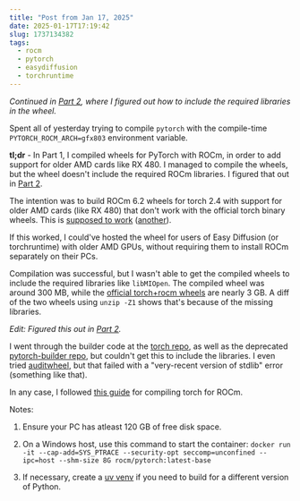 ```yaml
---
title: "Post from Jan 17, 2025"
date: 2025-01-17T17:19:42
slug: 1737134382
tags:
  - rocm
  - pytorch
  - easydiffusion
  - torchruntime
---
```

*Continued in [Part 2](https://cmdr2.github.io/notes/2025/01/1737566382/), where I figured out how to include the required libraries in the wheel.*

Spent all of yesterday trying to compile `pytorch` with the compile-time `PYTORCH_ROCM_ARCH=gfx803` environment variable.

**tl;dr** - In Part 1, I compiled wheels for PyTorch with ROCm, in order to add support for older AMD cards like RX 480. I managed to compile the wheels, but the wheel doesn't include the required ROCm libraries. I figured that out in [Part 2](https://cmdr2.github.io/notes/2025/01/1737566382/).

The intention was to build ROCm 6.2 wheels for torch 2.4 with support for older AMD cards (like RX 480) that don't work with the official torch binary wheels. This is [supposed to work](https://github.com/robertrosenbusch/gfx803_rocm62_pt24) ([another](https://github.com/tsl0922/pytorch-gfx803)).

If this worked, I could've hosted the wheel for users of Easy Diffusion (or torchruntime) with older AMD GPUs, without requiring them to install ROCm separately on their PCs.

Compilation was successful, but I wasn't able to get the compiled wheels to include the required libraries like `libMIOpen`. The compiled wheel was around 300 MB, while the [official torch+rocm wheels](https://download.pytorch.org/whl/rocm6.2/torch) are nearly 3 GB. A diff of the two wheels using `unzip -Z1` shows that's because of the missing libraries.

*Edit: Figured this out in [Part 2](https://cmdr2.github.io/notes/2025/01/1737566382/).*

I went through the builder code at the [torch repo](https://github.com/pytorch/pytorch/blob/main/.ci/pytorch/build.sh), as well as the deprecated [pytorch-builder repo](https://github.com/pytorch/builder), but couldn't get this to include the libraries. I even tried [auditwheel](https://github.com/pypa/auditwheel), but that failed with a "very-recent version of stdlib" error (something like that).

In any case, I followed [this guide](https://rocm.docs.amd.com/projects/install-on-linux/en/latest/install/3rd-party/pytorch-install.html#using-the-pytorch-rocm-base-docker-image) for compiling torch for ROCm.

Notes:

1. Ensure your PC has atleast 120 GB of free disk space.

2. On a Windows host, use this command to start the container: `docker run -it --cap-add=SYS_PTRACE --security-opt seccomp=unconfined --ipc=host --shm-size 8G rocm/pytorch:latest-base`

3. If necessary, create a [uv venv](https://docs.astral.sh/uv/pip/environments/) if you need to build for a different version of Python.
